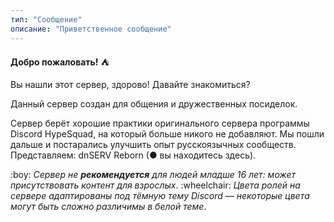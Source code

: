 ```yaml
---
тип: "Сообщение"
описание: "Приветственное сообщение"
---
```


**Добро пожаловать!**  ⛺

Вы нашли этот сервер, здорово! Давайте знакомиться?

Данный сервер создан для общения и дружественных посиделок.

Сервер берёт хорошие практики оригинального сервера программы Discord HypeSquad, на который больше никого не добавляют.
Мы пошли дальше и постарались улучшить опыт русскоязычных сообществ. Представляем: dnSERV Reborn (● вы находитесь здесь).

\:boy: *Сервер не __рекомендуется__ для людей младше 16 лет: может присутствовать контент для взрослых*.
\:wheelchair: *Цвета ролей на сервере адаптированы под тёмную тему Discord — некоторые цвета могут быть сложно различимы в белой теме*.